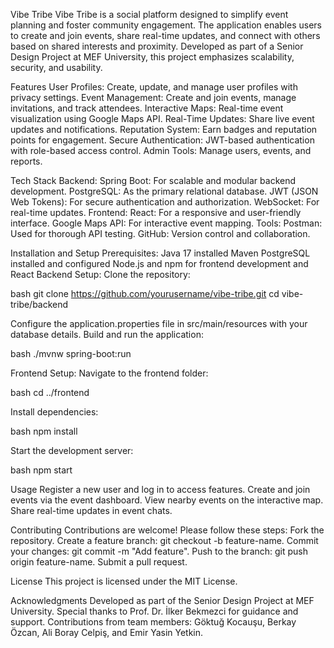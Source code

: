 Vibe Tribe
Vibe Tribe is a social platform designed to simplify event planning and foster community engagement.
The application enables users to create and join events, share real-time updates, and connect with others based on shared interests and proximity. 
Developed as part of a Senior Design Project at MEF University, this project emphasizes scalability, security, and usability.

Features
User Profiles: Create, update, and manage user profiles with privacy settings.
Event Management: Create and join events, manage invitations, and track attendees.
Interactive Maps: Real-time event visualization using Google Maps API.
Real-Time Updates: Share live event updates and notifications.
Reputation System: Earn badges and reputation points for engagement.
Secure Authentication: JWT-based authentication with role-based access control.
Admin Tools: Manage users, events, and reports.

Tech Stack
Backend:
Spring Boot: For scalable and modular backend development.
PostgreSQL: As the primary relational database.
JWT (JSON Web Tokens): For secure authentication and authorization.
WebSocket: For real-time updates.
Frontend:
React: For a responsive and user-friendly interface.
Google Maps API: For interactive event mapping.
Tools:
Postman: Used for thorough API testing.
GitHub: Version control and collaboration.

Installation and Setup
Prerequisites:
Java 17 installed
Maven
PostgreSQL installed and configured
Node.js and npm for frontend development and React
Backend Setup:
Clone the repository:

bash
git clone https://github.com/yourusername/vibe-tribe.git
cd vibe-tribe/backend


Configure the application.properties file in src/main/resources with your database details.
Build and run the application:

bash
./mvnw spring-boot:run


Frontend Setup:
Navigate to the frontend folder:

bash
cd ../frontend


Install dependencies:

bash
npm install


Start the development server:

bash
npm start



Usage
Register a new user and log in to access features.
Create and join events via the event dashboard.
View nearby events on the interactive map.
Share real-time updates in event chats.

Contributing
Contributions are welcome! Please follow these steps:
Fork the repository.
Create a feature branch: git checkout -b feature-name.
Commit your changes: git commit -m "Add feature".
Push to the branch: git push origin feature-name.
Submit a pull request.

License
This project is licensed under the MIT License.

Acknowledgments
Developed as part of the Senior Design Project at MEF University.
Special thanks to Prof. Dr. İlker Bekmezci for guidance and support.
Contributions from team members: Göktuğ Kocauşu, Berkay Özcan, Ali Boray Celpiş, and Emir Yasin Yetkin.
